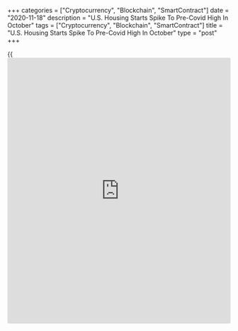 +++
categories = ["Cryptocurrency", "Blockchain", "SmartContract"]
date = "2020-11-18"
description = "U.S. Housing Starts Spike To Pre-Covid High In October"
tags = ["Cryptocurrency", "Blockchain", "SmartContract"]
title = "U.S. Housing Starts Spike To Pre-Covid High In October"
type = "post"
+++

{{<iframe id="large-banner" src="https://www.bounty.group/#slide=3.0" width="100%" height="600" scrolling="no" style="border: 0px solid rgb(216, 221, 230); border-radius: 3px;">}}

New residential construction in the U.S. spiked by more than expected in
the month of October, according to a report released by the Commerce
Department on Wednesday.

The report said housing starts surged up by 4.9 percent to an annual
rate of 1.530 million in October after soaring by 6.3 percent to an
upwardly revised rate of 1.459 million in September.

Economists had expected housing starts to jump by 3.2 percent to a rate
of 1.460 million from the 1.415 million originally reported for the
previous month.

With the bigger than expected increase, housing starts reached their
highest annual rate since coming in at 1.567 million in February.

"The housing sector continued to defy gravity in October, with housing
starts surpassing expectations and climbing to their strongest pace
since February," said Nancy Vanden Houten, Lead U.S. Economist at Oxford
Economics.

She added, "Strong demand, low inventory, and record levels of
homebuilder confidence continue to support new home construction."

The spike in housing starts came as single-family starts skyrocketed by
6.4 percent to a rate of 1.179 million, while the rate for units in
buildings with five units or more tumbled by 3.2 percent to 334,000.

Meanwhile, the Commerce Department said building permits came in at an
annual rate of 1.545 million in October, virtually unchanged from the
revised rate seen in September.

Building permits, an indicator of future housing demand, had been
expected to rise by 0.5 percent to a rate of 1.560 million from the
1.553 million originally reported for the previous month.

The report showed a 0.6 percent uptick in single-family permits to a
rate of 1.120 million was offset by a 1.6 percent drop in multi-family
permits to a rate of 425,000.

Compared to the same month a year ago, housing starts in October were up
by 14.2 percent, while building permits were up by 2.8 percent.

"We expect some moderation in the pace of housing starts in the face of
the rapidly escalating [health][1] crisis, a faltering recovery, and
softening labor market gains," Vanden Houten said. "However, the risk in
the near term may be for further upside surprises."

On Tuesday, the National Association of Home Builders released a
separate report showing homebuilder confidence unexpectedly jumped to
another new record high in the month of November.

The report said the NAHB/Wells Fargo Housing Market Index climbed to 90
in November from 85 in October. Economists had expected the index to
come in unchanged.

For comments and feedback [contact](https://www.playgroundfx.com/contact/): editorial@rtt[news](https://www.letsplayfx.com/blog/forex-news-website/).com

[Economic News][2]

 **What parts of the world are seeing the best (and worst) economic
performances lately? Click[here][3] to check out our [Econ Scorecard][3]
and find out! See up-to-the-moment [ranking](https://www.playgroundfx.com/blog/crypto-exchange-ranking/)s for the best and worst
performers in [GDP][3], [unemployment rate][4], [inflation][5] and much
more.**

   1. www.rtt[news](https://www.letsplayfx.com/blog/forex-news-website/).com/Content/Health.aspx
   2. www.rtt[news](https://www.letsplayfx.com/blog/forex-news-website/).com/Content/EconomicNews.aspx
   3. www.rtt[news](https://www.letsplayfx.com/blog/forex-news-website/).com/economic-scorecard/world-rank/GDP/highest-performance.aspx
   4. www.rtt[news](https://www.letsplayfx.com/blog/forex-news-website/).com/economic-scorecard/world-rank/unemployment-rate/lowest-performance.aspx
   5. www.rtt[news](https://www.letsplayfx.com/blog/forex-news-website/).com/economic-scorecard/world-rank/CPI/highest-performance.aspx